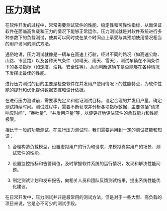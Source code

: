 # 压力测试

在软件开发的过程中，常常需要测试软件的性能、稳定性和可靠性指标，从而保证软件在面临高负载和压力的情况下能够正常运作。压力测试就是对软件系统进行多种参数下的负载测试，使其可以同时或在某个时间点上承受与其预期使用情况相当的用户访问的测试方法。

通俗地讲，压力测试就像是一辆车在高速上行驶，经过不同的路况（如高速公路、山路、市区路）以及各种天气条件（如晴天、雨天、雪天），测试车辆在不同条件下的各项指标（如速度、油耗、安全性等），从而判断这辆车是否能够在各种情况下发挥出最佳的性能。

进行压力测试的目的主要是检查软件在并发用户使用情况下的性能特点，为软件性能的提升和优化提供数据支撑和设计依据。

在进行压力测试前，需要事先定义和验证测试目标，设定合理的并发用户量，确定测试持续时间。测试过程中，需要不断获取并分析各项指标数据，主要包括“请求响应时间”、“吞吐量”、“并发用户量”等，以便更好地评估软件的承载能力和性能极限。

相比于一般的功能测试，在进行压力测试时，我们需要运用到一定的测试技能和知识：

1. 合理构造负载模型，设置虚拟用户的行为和请求，来模拟真实用户的场景，测试软件的性能。

2. 设置监控指标和告警阈值，及时掌握软件系统的运行情况，发现和解决性能问题。

3. 制定测试计划和发布报告，向相关人员和团队反馈测试结果，提出系统性能优化建议。

在日常开发中，压力测试并非是最常用的测试方法，但是对于一些大型、高负载的项目来说，它是必不可少的测试手段。
